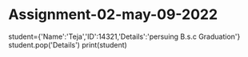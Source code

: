 # Assignment-02-may-09-2022
student={'Name':'Teja','ID':14321,'Details':'persuing B.s.c Graduation'}
student.pop('Details')
print(student)
